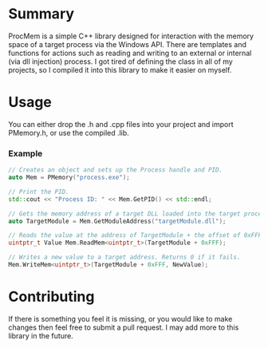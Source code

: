 # Summary

ProcMem is a simple C++ library designed for interaction with the memory space 
of a target process via the Windows API. There are templates and functions for actions
such as reading and writing to an external or internal (via dll injection) 
process. I got tired of defining the class in all of my projects, so I 
compiled it into this library to make it easier on myself.

# Usage

You can either drop the .h and .cpp files into your project and import PMemory.h, or use the compiled .lib.

### Example

```C++
// Creates an object and sets up the Process handle and PID. 
auto Mem = PMemory("process.exe");

// Print the PID.
std::cout << "Process ID: " << Mem.GetPID() << std::endl;

// Gets the memory address of a target DLL loaded into the target process.
auto TargetModule = Mem.GetModuleAddress("targetModule.dll");

// Reads the value at the address of TargetModule + the offset of 0xFFF.
uintptr_t Value Mem.ReadMem<uintptr_t>(TargetModule + 0xFFF);

// Writes a new value to a target address. Returns 0 if it fails.
Mem.WriteMem<uintptr_t>(TargetModule + 0xFFF, NewValue);
```

# Contributing

If there is something you feel it is missing, or you would like to make changes
then feel free to submit a pull request. I may add more to this library in the future.
